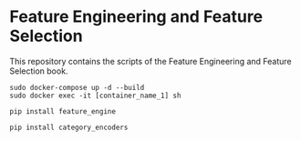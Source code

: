 # Feature Engineering and Feature Selection

This repository contains the scripts of the Feature Engineering and Feature Selection
book.

```
sudo docker-compose up -d --build
sudo docker exec -it [container_name_1] sh

pip install feature_engine

pip install category_encoders
```
